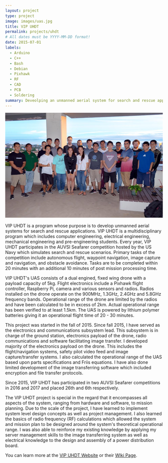 ```yaml
---
layout: project
type: project
image: images/uas.jpg
title: VIP UHDT
permalink: projects/uhdt
# All dates must be YYYY-MM-DD format!
date: 2015-07-01
labels:
  - Arduino
  - C++
  - Bash
  - Debian
  - Pixhawk
  - RF
  - CAD
  - PCB
  - Soldering
summary: Deveolping an unmanned aerial system for search and rescue applications.
---
```


<img src="../images/Team-Photo.jpg" width="600">

VIP UHDT is a program whose purpose is to develop unmanned aerial systems for search and rescue applications. VIP UHDT is a multidisciplinary program which includes computer engineering, electrical engineering, mechanical engineering and pre-engineering students. Every year, VIP UHDT participates in the AUVSI Seafarer competition hosted by the US Navy which simulates search and rescue scenarios. Primary tasks of the competition include autonomous flight, waypoint navigation, image capture and navigation, and obstacle avoidance. Tasks are to be completed within 20 minutes with an additional 10 minutes of post mission processing time.

VIP UHDT's UAS consists of a dual engined, fixed wing drone with a payload capacity of 5kg. Flight electronics include a Pixhawk flight controller, Raspberry Pi, camera and various sensors and radios. Radios installed on the drone operate on the 900MHz, 1.3GHz, 2.4GHz and 5.8GHz frequency bands. Operational range of the drone are limited by the radios and have been calculated to be in excess of 2km. Actual operational range has been verified to at least 1.5km. The UAS is powered by lithium polymer batteries giving it an operational flight time of 20 - 30 minutes.

This project was started in the fall of 2015. Since fall 2015, I have served as the electronics and communications subsystem lead. This subsystem is in charge of the ground station, electronics payload of the drone, radio communications and software facilitating image transfer. I developed majority of the electronics payload on the drone. This includes the flight/navigation systems, safety pilot video feed and image capture/transfer systems. I also calculated the operational range of the UAS based upon parts specifications and Friis equations. I have also done limited development of the image transferring software which included encryption and file transfer protocols.

Since 2015, VIP UHDT has participated in two AUVSI Seafarer competitions in 2016 and 2017 and placed 26th and 6th respectively.

The VIP UHDT project is special in the regard that it encompasses all aspects of the system, ranging from hardware and software, to mission planning. Due to the scale of the project, I have learned to implement system level design concepts as well as project management. I also learned the basics of radio frequency (RF) calculations which allowed the system and mission plan to be designed around the system's theoretical operational range. I was also able to reinforce my existing knowledge by applying my server management skills to the image transferring system as well as electrical knowledge to the design and assembly of a power distribution board.

You can learn more at the [VIP UHDT Website](http://rip.eng.hawaii.edu/projects/uhdt-2017-2018/) or their [WIki Page](https://wiki.harukai.com/).
